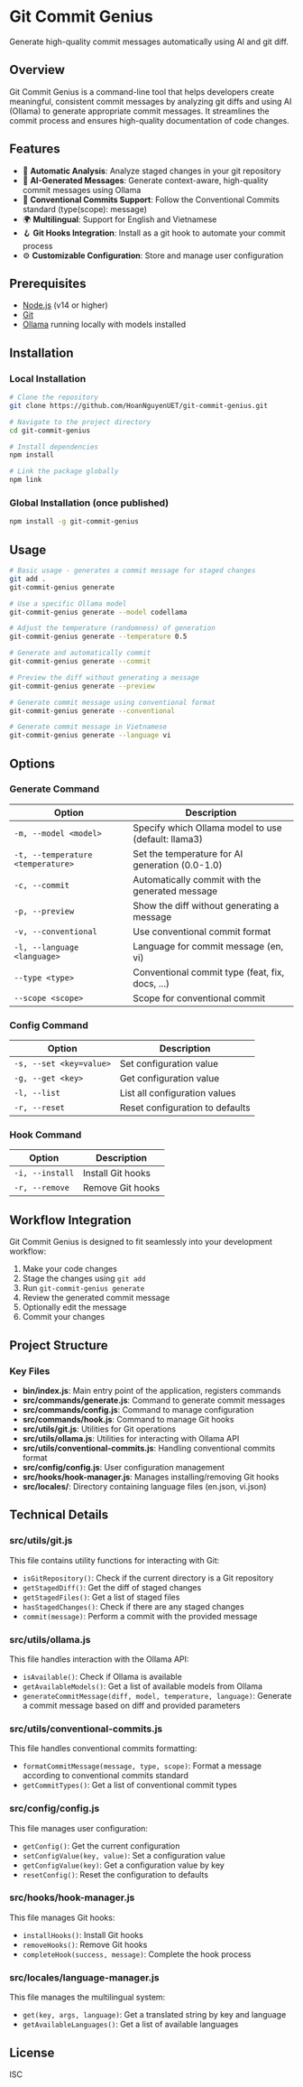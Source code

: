 # Git Commit Genius

Generate high-quality commit messages automatically using AI and git diff.

## Overview

Git Commit Genius is a command-line tool that helps developers create meaningful, consistent commit messages by analyzing git diffs and using AI (Ollama) to generate appropriate commit messages. It streamlines the commit process and ensures high-quality documentation of code changes.

## Features

- 🤖 **Automatic Analysis**: Analyze staged changes in your git repository
- 🧠 **AI-Generated Messages**: Generate context-aware, high-quality commit messages using Ollama
- 📝 **Conventional Commits Support**: Follow the Conventional Commits standard (type(scope): message)
- 🌍 **Multilingual**: Support for English and Vietnamese
- 🪝 **Git Hooks Integration**: Install as a git hook to automate your commit process
- ⚙️ **Customizable Configuration**: Store and manage user configuration

## Prerequisites

- [Node.js](https://nodejs.org/) (v14 or higher)
- [Git](https://git-scm.com/)
- [Ollama](https://ollama.ai/) running locally with models installed

## Installation

### Local Installation

```bash
# Clone the repository
git clone https://github.com/HoanNguyenUET/git-commit-genius.git

# Navigate to the project directory
cd git-commit-genius

# Install dependencies
npm install

# Link the package globally
npm link
```

### Global Installation (once published)

```bash
npm install -g git-commit-genius
```

## Usage

```bash
# Basic usage - generates a commit message for staged changes
git add .
git-commit-genius generate

# Use a specific Ollama model
git-commit-genius generate --model codellama

# Adjust the temperature (randomness) of generation
git-commit-genius generate --temperature 0.5

# Generate and automatically commit
git-commit-genius generate --commit

# Preview the diff without generating a message
git-commit-genius generate --preview

# Generate commit message using conventional format
git-commit-genius generate --conventional

# Generate commit message in Vietnamese
git-commit-genius generate --language vi
```

## Options

### Generate Command

| Option | Description |
|--------|-------------|
| `-m, --model <model>` | Specify which Ollama model to use (default: llama3) |
| `-t, --temperature <temperature>` | Set the temperature for AI generation (0.0-1.0) |
| `-c, --commit` | Automatically commit with the generated message |
| `-p, --preview` | Show the diff without generating a message |
| `-v, --conventional` | Use conventional commit format |
| `-l, --language <language>` | Language for commit message (en, vi) |
| `--type <type>` | Conventional commit type (feat, fix, docs, ...) |
| `--scope <scope>` | Scope for conventional commit |

### Config Command

| Option | Description |
|--------|-------------|
| `-s, --set <key=value>` | Set configuration value |
| `-g, --get <key>` | Get configuration value |
| `-l, --list` | List all configuration values |
| `-r, --reset` | Reset configuration to defaults |

### Hook Command

| Option | Description |
|--------|-------------|
| `-i, --install` | Install Git hooks |
| `-r, --remove` | Remove Git hooks |

## Workflow Integration

Git Commit Genius is designed to fit seamlessly into your development workflow:

1. Make your code changes
2. Stage the changes using `git add`
3. Run `git-commit-genius generate`
4. Review the generated commit message
5. Optionally edit the message
6. Commit your changes

## Project Structure

### Key Files

- **bin/index.js**: Main entry point of the application, registers commands
- **src/commands/generate.js**: Command to generate commit messages
- **src/commands/config.js**: Command to manage configuration
- **src/commands/hook.js**: Command to manage Git hooks
- **src/utils/git.js**: Utilities for Git operations
- **src/utils/ollama.js**: Utilities for interacting with Ollama API
- **src/utils/conventional-commits.js**: Handling conventional commits format
- **src/config/config.js**: User configuration management
- **src/hooks/hook-manager.js**: Manages installing/removing Git hooks
- **src/locales/**: Directory containing language files (en.json, vi.json)

## Technical Details

### src/utils/git.js

This file contains utility functions for interacting with Git:
- `isGitRepository()`: Check if the current directory is a Git repository
- `getStagedDiff()`: Get the diff of staged changes
- `getStagedFiles()`: Get a list of staged files
- `hasStagedChanges()`: Check if there are any staged changes
- `commit(message)`: Perform a commit with the provided message

### src/utils/ollama.js

This file handles interaction with the Ollama API:
- `isAvailable()`: Check if Ollama is available
- `getAvailableModels()`: Get a list of available models from Ollama
- `generateCommitMessage(diff, model, temperature, language)`: Generate a commit message based on diff and provided parameters

### src/utils/conventional-commits.js

This file handles conventional commits formatting:
- `formatCommitMessage(message, type, scope)`: Format a message according to conventional commits standard
- `getCommitTypes()`: Get a list of conventional commit types

### src/config/config.js

This file manages user configuration:
- `getConfig()`: Get the current configuration
- `setConfigValue(key, value)`: Set a configuration value
- `getConfigValue(key)`: Get a configuration value by key
- `resetConfig()`: Reset the configuration to defaults

### src/hooks/hook-manager.js

This file manages Git hooks:
- `installHooks()`: Install Git hooks
- `removeHooks()`: Remove Git hooks
- `completeHook(success, message)`: Complete the hook process

### src/locales/language-manager.js

This file manages the multilingual system:
- `get(key, args, language)`: Get a translated string by key and language
- `getAvailableLanguages()`: Get a list of available languages

## License

ISC
